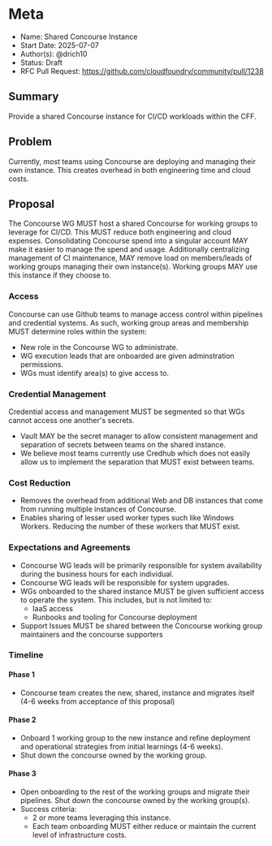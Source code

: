 # Meta
[meta]: #meta
- Name: Shared Concourse Instance
- Start Date: 2025-07-07
- Author(s): @drich10
- Status: Draft
- RFC Pull Request: https://github.com/cloudfoundry/community/pull/1238

## Summary

Provide a shared Concourse instance for CI/CD workloads within the CFF.

## Problem

Currently, _most_ teams using Concourse are deploying and managing their own instance. This creates overhead in both engineering time and cloud costs.

## Proposal

The Concourse WG MUST host a shared Concourse for working groups to leverage for CI/CD. This MUST reduce both engineering and cloud expenses. Consolidating Concourse spend into a singular account MAY make it easier to manage the spend and usage. Additionally centralizing management of CI maintenance, MAY remove load on members/leads of working groups managing their own instance(s). Working groups MAY use this instance if they choose to.

### Access
Concourse can use Github teams to manage access control within pipelines and credential systems. As such, working group areas and membership MUST determine roles within the system:
* New role in the Concourse WG to administrate.
* WG execution leads that are onboarded are given adminstration permissions.
* WGs must identify area(s) to give access to.

### Credential Management
Credential access and management MUST be segmented so that WGs cannot access one another's secrets.
  * Vault MAY be the secret manager to allow consistent management and separation of secrets between teams on the shared instance.
  * We believe most teams currently use Credhub which does not easily allow us to implement the separation that MUST exist between teams.

### Cost Reduction
* Removes the overhead from additional Web and DB instances that come from running multiple instances of Concourse.
* Enables sharing of lesser used worker types such like Windows Workers. Reducing the number of these workers that MUST exist.

### Expectations and Agreements
* Concourse WG leads will be primarily responsible for system availability during the business hours for each individual.
* Concourse WG leads will be responsible for system upgrades.
* WGs onboarded to the shared instance MUST be given sufficient access to operate the system. This includes, but is not limited to:
  * IaaS access
  * Runbooks and tooling for Concourse deployment
* Support Issues MUST be shared between the Concourse working group maintainers and the concourse supporters

### Timeline
#### Phase 1
* Concourse team creates the new, shared, instance and migrates itself (4-6 weeks from acceptance of this proposal)

#### Phase 2
* Onboard 1 working group to the new instance and refine deployment and operational strategies from initial learnings (4-6 weeks).
* Shut down the concourse owned by the working group.

#### Phase 3
* Open onboarding to the rest of the working groups and migrate their pipelines. Shut down the concourse owned by the working group(s).
* Success criteria:
  * 2 or more teams leveraging this instance.
  * Each team onboarding MUST either reduce or maintain the current level of infrastructure costs.
